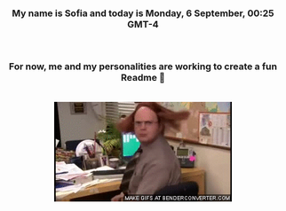 


<div align="center">
<h3 >My name is Sofia and today is Monday, 6 September, 00:25 GMT-4</h3><br>
<h3 >For now, me and my personalities are working to create a fun Readme 👋
</h3><br>
<img src='img/dwight.gif' alt='working...'/>
</div>

